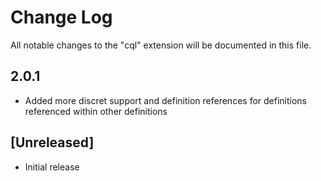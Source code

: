# Change Log
All notable changes to the "cql" extension will be documented in this file.

## 2.0.1
* Added more discret support and definition references for definitions referenced within other definitions

## [Unreleased]
- Initial release